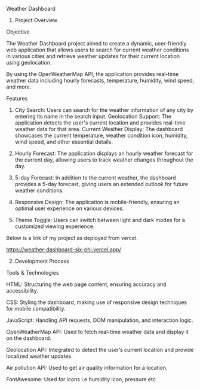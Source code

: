 Weather Dashboard
1. Project Overview

Objective

The Weather Dashboard project aimed to create a dynamic, user-friendly web application that allows users to search for current weather conditions in various cities and retrieve weather updates for their current location using geolocation.

 By using the OpenWeatherMap API, the application provides real-time weather data including hourly forecasts, temperature, humidity, wind speed, and more.

Features

1. City Search: Users can search for the weather information of any city by entering its name in the search input.
Geolocation Support: The application detects the user's current location and provides real-time weather data for that area.
Current Weather Display: The dashboard showcases the current temperature, weather condition icon, humidity, wind speed, and other essential details.

2. Hourly Forecast: The application displays an hourly weather forecast for the current day, allowing users to track weather changes throughout the day.

3. 5-day  Forecast: In addition to the current weather, the dashboard provides a 5-day forecast, giving users an extended outlook for future weather conditions.

4. Responsive Design: The application is mobile-friendly, ensuring an optimal user experience on various devices.

5. Theme Toggle: Users can switch between light and dark modes for a customized viewing experience.

Below is a link of my project as deployed from vercel.

https://weather-dashboard-six-phi.vercel.app/

2. Development Process

Tools & Technologies

HTML: Structuring the web page content, 
ensuring  accuracy and accessibility.

CSS: Styling the dashboard, making use of responsive design techniques for mobile compatibility.

JavaScript: Handling API requests, DOM manipulation, and interaction logic.

OpenWeatherMap API: Used to fetch real-time weather data and display it on the dashboard.

Geolocation API: Integrated to detect the user’s current location and provide localized weather updates.

Air pollution API:  Used to get air quality information for a location.

FontAwesome: Used for icons  i.e humidity icon, pressure etc
